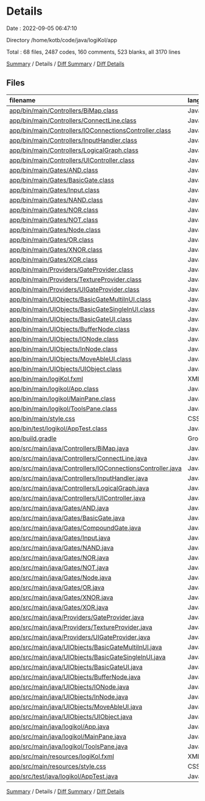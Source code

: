 # Details

Date : 2022-09-05 06:47:10

Directory /home/kotb/code/java/logiKol/app

Total : 68 files,  2487 codes, 160 comments, 523 blanks, all 3170 lines

[Summary](results.md) / Details / [Diff Summary](diff.md) / [Diff Details](diff-details.md)

## Files
| filename | language | code | comment | blank | total |
| :--- | :--- | ---: | ---: | ---: | ---: |
| [app/bin/main/Controllers/BiMap.class](/app/bin/main/Controllers/BiMap.class) | Java | 14 | 0 | 0 | 14 |
| [app/bin/main/Controllers/ConnectLine.class](/app/bin/main/Controllers/ConnectLine.class) | Java | 27 | 0 | 0 | 27 |
| [app/bin/main/Controllers/IOConnectionsController.class](/app/bin/main/Controllers/IOConnectionsController.class) | Java | 32 | 4 | 0 | 36 |
| [app/bin/main/Controllers/InputHandler.class](/app/bin/main/Controllers/InputHandler.class) | Java | 117 | 0 | 0 | 117 |
| [app/bin/main/Controllers/LogicalGraph.class](/app/bin/main/Controllers/LogicalGraph.class) | Java | 21 | 0 | 0 | 21 |
| [app/bin/main/Controllers/UIController.class](/app/bin/main/Controllers/UIController.class) | Java | 46 | 0 | 0 | 46 |
| [app/bin/main/Gates/AND.class](/app/bin/main/Gates/AND.class) | Java | 12 | 4 | 0 | 16 |
| [app/bin/main/Gates/BasicGate.class](/app/bin/main/Gates/BasicGate.class) | Java | 4 | 0 | 0 | 4 |
| [app/bin/main/Gates/Input.class](/app/bin/main/Gates/Input.class) | Java | 22 | 0 | 0 | 22 |
| [app/bin/main/Gates/NAND.class](/app/bin/main/Gates/NAND.class) | Java | 12 | 0 | 0 | 12 |
| [app/bin/main/Gates/NOR.class](/app/bin/main/Gates/NOR.class) | Java | 11 | 0 | 0 | 11 |
| [app/bin/main/Gates/NOT.class](/app/bin/main/Gates/NOT.class) | Java | 18 | 0 | 0 | 18 |
| [app/bin/main/Gates/Node.class](/app/bin/main/Gates/Node.class) | Java | 22 | 0 | 0 | 22 |
| [app/bin/main/Gates/OR.class](/app/bin/main/Gates/OR.class) | Java | 15 | 2 | 0 | 17 |
| [app/bin/main/Gates/XNOR.class](/app/bin/main/Gates/XNOR.class) | Java | 12 | 0 | 0 | 12 |
| [app/bin/main/Gates/XOR.class](/app/bin/main/Gates/XOR.class) | Java | 11 | 0 | 0 | 11 |
| [app/bin/main/Providers/GateProvider.class](/app/bin/main/Providers/GateProvider.class) | Java | 29 | 0 | 0 | 29 |
| [app/bin/main/Providers/TextureProvider.class](/app/bin/main/Providers/TextureProvider.class) | Java | 18 | 0 | 0 | 18 |
| [app/bin/main/Providers/UIGateProvider.class](/app/bin/main/Providers/UIGateProvider.class) | Java | 33 | 0 | 0 | 33 |
| [app/bin/main/UIObjects/BasicGateMultiInUI.class](/app/bin/main/UIObjects/BasicGateMultiInUI.class) | Java | 27 | 2 | 0 | 29 |
| [app/bin/main/UIObjects/BasicGateSingleInUI.class](/app/bin/main/UIObjects/BasicGateSingleInUI.class) | Java | 26 | 0 | 0 | 26 |
| [app/bin/main/UIObjects/BasicGateUI.class](/app/bin/main/UIObjects/BasicGateUI.class) | Java | 15 | 0 | 0 | 15 |
| [app/bin/main/UIObjects/BufferNode.class](/app/bin/main/UIObjects/BufferNode.class) | Java | 28 | 0 | 0 | 28 |
| [app/bin/main/UIObjects/IONode.class](/app/bin/main/UIObjects/IONode.class) | Java | 31 | 0 | 0 | 31 |
| [app/bin/main/UIObjects/InNode.class](/app/bin/main/UIObjects/InNode.class) | Java | 38 | 0 | 0 | 38 |
| [app/bin/main/UIObjects/MoveAbleUI.class](/app/bin/main/UIObjects/MoveAbleUI.class) | Java | 7 | 0 | 0 | 7 |
| [app/bin/main/UIObjects/UIObject.class](/app/bin/main/UIObjects/UIObject.class) | Java | 8 | 0 | 0 | 8 |
| [app/bin/main/logiKol.fxml](/app/bin/main/logiKol.fxml) | XML | 28 | 31 | 5 | 64 |
| [app/bin/main/logikol/App.class](/app/bin/main/logikol/App.class) | Java | 88 | 0 | 0 | 88 |
| [app/bin/main/logikol/MainPane.class](/app/bin/main/logikol/MainPane.class) | Java | 8 | 0 | 0 | 8 |
| [app/bin/main/logikol/ToolsPane.class](/app/bin/main/logikol/ToolsPane.class) | Java | 18 | 0 | 0 | 18 |
| [app/bin/main/style.css](/app/bin/main/style.css) | CSS | 9 | 0 | 0 | 9 |
| [app/bin/test/logikol/AppTest.class](/app/bin/test/logikol/AppTest.class) | Java | 5 | 0 | 0 | 5 |
| [app/build.gradle](/app/build.gradle) | Groovy | 21 | 13 | 8 | 42 |
| [app/src/main/java/Controllers/BiMap.java](/app/src/main/java/Controllers/BiMap.java) | Java | 18 | 0 | 7 | 25 |
| [app/src/main/java/Controllers/ConnectLine.java](/app/src/main/java/Controllers/ConnectLine.java) | Java | 50 | 0 | 23 | 73 |
| [app/src/main/java/Controllers/IOConnectionsController.java](/app/src/main/java/Controllers/IOConnectionsController.java) | Java | 171 | 0 | 50 | 221 |
| [app/src/main/java/Controllers/InputHandler.java](/app/src/main/java/Controllers/InputHandler.java) | Java | 225 | 0 | 40 | 265 |
| [app/src/main/java/Controllers/LogicalGraph.java](/app/src/main/java/Controllers/LogicalGraph.java) | Java | 39 | 0 | 13 | 52 |
| [app/src/main/java/Controllers/UIController.java](/app/src/main/java/Controllers/UIController.java) | Java | 90 | 0 | 16 | 106 |
| [app/src/main/java/Gates/AND.java](/app/src/main/java/Gates/AND.java) | Java | 51 | 0 | 20 | 71 |
| [app/src/main/java/Gates/BasicGate.java](/app/src/main/java/Gates/BasicGate.java) | Java | 9 | 0 | 3 | 12 |
| [app/src/main/java/Gates/CompoundGate.java](/app/src/main/java/Gates/CompoundGate.java) | Java | 6 | 39 | 4 | 49 |
| [app/src/main/java/Gates/Input.java](/app/src/main/java/Gates/Input.java) | Java | 39 | 0 | 15 | 54 |
| [app/src/main/java/Gates/NAND.java](/app/src/main/java/Gates/NAND.java) | Java | 7 | 0 | 4 | 11 |
| [app/src/main/java/Gates/NOR.java](/app/src/main/java/Gates/NOR.java) | Java | 7 | 0 | 4 | 11 |
| [app/src/main/java/Gates/NOT.java](/app/src/main/java/Gates/NOT.java) | Java | 42 | 0 | 18 | 60 |
| [app/src/main/java/Gates/Node.java](/app/src/main/java/Gates/Node.java) | Java | 39 | 0 | 12 | 51 |
| [app/src/main/java/Gates/OR.java](/app/src/main/java/Gates/OR.java) | Java | 53 | 1 | 22 | 76 |
| [app/src/main/java/Gates/XNOR.java](/app/src/main/java/Gates/XNOR.java) | Java | 7 | 0 | 4 | 11 |
| [app/src/main/java/Gates/XOR.java](/app/src/main/java/Gates/XOR.java) | Java | 21 | 5 | 12 | 38 |
| [app/src/main/java/Providers/GateProvider.java](/app/src/main/java/Providers/GateProvider.java) | Java | 50 | 0 | 11 | 61 |
| [app/src/main/java/Providers/TextureProvider.java](/app/src/main/java/Providers/TextureProvider.java) | Java | 44 | 0 | 13 | 57 |
| [app/src/main/java/Providers/UIGateProvider.java](/app/src/main/java/Providers/UIGateProvider.java) | Java | 90 | 0 | 20 | 110 |
| [app/src/main/java/UIObjects/BasicGateMultiInUI.java](/app/src/main/java/UIObjects/BasicGateMultiInUI.java) | Java | 76 | 0 | 26 | 102 |
| [app/src/main/java/UIObjects/BasicGateSingleInUI.java](/app/src/main/java/UIObjects/BasicGateSingleInUI.java) | Java | 70 | 0 | 19 | 89 |
| [app/src/main/java/UIObjects/BasicGateUI.java](/app/src/main/java/UIObjects/BasicGateUI.java) | Java | 20 | 0 | 11 | 31 |
| [app/src/main/java/UIObjects/BufferNode.java](/app/src/main/java/UIObjects/BufferNode.java) | Java | 61 | 0 | 15 | 76 |
| [app/src/main/java/UIObjects/IONode.java](/app/src/main/java/UIObjects/IONode.java) | Java | 69 | 0 | 22 | 91 |
| [app/src/main/java/UIObjects/InNode.java](/app/src/main/java/UIObjects/InNode.java) | Java | 58 | 0 | 17 | 75 |
| [app/src/main/java/UIObjects/MoveAbleUI.java](/app/src/main/java/UIObjects/MoveAbleUI.java) | Java | 18 | 0 | 9 | 27 |
| [app/src/main/java/UIObjects/UIObject.java](/app/src/main/java/UIObjects/UIObject.java) | Java | 12 | 0 | 9 | 21 |
| [app/src/main/java/logikol/App.java](/app/src/main/java/logikol/App.java) | Java | 128 | 25 | 39 | 192 |
| [app/src/main/java/logikol/MainPane.java](/app/src/main/java/logikol/MainPane.java) | Java | 9 | 0 | 9 | 18 |
| [app/src/main/java/logikol/ToolsPane.java](/app/src/main/java/logikol/ToolsPane.java) | Java | 35 | 0 | 14 | 49 |
| [app/src/main/resources/logiKol.fxml](/app/src/main/resources/logiKol.fxml) | XML | 28 | 31 | 5 | 64 |
| [app/src/main/resources/style.css](/app/src/main/resources/style.css) | CSS | 9 | 0 | 0 | 9 |
| [app/src/test/java/logikol/AppTest.java](/app/src/test/java/logikol/AppTest.java) | Java | 3 | 3 | 4 | 10 |

[Summary](results.md) / Details / [Diff Summary](diff.md) / [Diff Details](diff-details.md)
